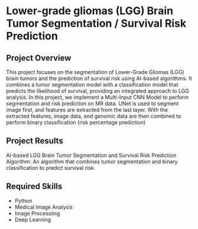 # Lower-grade gliomas (LGG) Brain Tumor Segmentation / Survival Risk Prediction

## Project Overview
This project focuses on the segmentation of Lower-Grade Gliomas (LGG) brain tumors and the prediction of survival risk using AI-based algorithms. It combines a tumor segmentation model with a classification model that predicts the likelihood of survival, providing an integrated approach to LGG analysis. In this project, we implement a Multi-Input CNN Model to perform segmentation and risk prediction on MR data. UNet is used to segment image first, and features are extracted from the last layer. With the extracted features, image data, and genomic data are then combined to perform binary classification (risk percentage prediction)

## Project Results
AI-based LGG Brain Tumor Segmentation and Survival Risk Prediction Algorithm: An algorithm that combines tumor segmentation and binary classification to predict survival risk.
 
## Required Skills
* Python
* Medical Image Analysis
* Image Processiing
* Deep Learning
